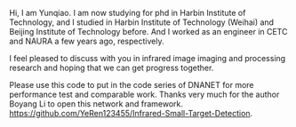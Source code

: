 Hi, I am Yunqiao. I am now studying for phd in Harbin Institute of Technology, and I studied in Harbin Institute of Technology (Weihai) and Beijing Institute of Technology before. And I worked as an engineer in CETC and NAURA a few years ago, respectively.

I feel pleased to discuss with you in infrared image imaging and processing research and hoping that we can get progress together. 

Please use this code to put in the code series of DNANET for more performance test and comparable work. Thanks very much for the author Boyang Li to open this network and framework. https://github.com/YeRen123455/Infrared-Small-Target-Detection.
